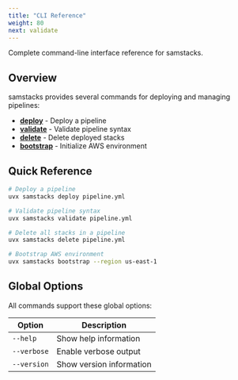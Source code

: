 ```yaml
---
title: "CLI Reference"
weight: 80
next: validate
---
```


Complete command-line interface reference for samstacks.

## Overview

samstacks provides several commands for deploying and managing pipelines:

- **[deploy](deploy)** - Deploy a pipeline
- **[validate](validate)** - Validate pipeline syntax  
- **[delete](delete)** - Delete deployed stacks
- **[bootstrap](bootstrap)** - Initialize AWS environment

## Quick Reference

```bash
# Deploy a pipeline
uvx samstacks deploy pipeline.yml

# Validate pipeline syntax
uvx samstacks validate pipeline.yml

# Delete all stacks in a pipeline
uvx samstacks delete pipeline.yml

# Bootstrap AWS environment
uvx samstacks bootstrap --region us-east-1
```

## Global Options

All commands support these global options:

| Option | Description |
|--------|-------------|
| `--help` | Show help information |
| `--verbose` | Enable verbose output |
| `--version` | Show version information |
